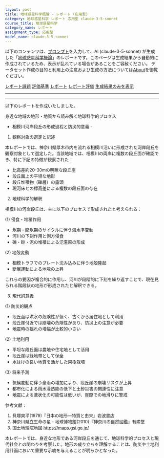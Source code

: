 ```yaml
---
layout: post
title: 地球惑星科学概論 - レポート (応用型)
category: 地球惑星科学 レポート 応用型 claude-3-5-sonnet
course_title: 地球惑星科学
category_name: レポート
assignment_type: 応用型
model_name: claude-3-5-sonnet
---
```


以下のコンテンツは、[プロンプト](http://127.0.0.1:8000/generated/地球惑星科学/claude-3-5-sonnet/prompt_レポート-応用型.md)を入力して、AI (claude-3-5-sonnet) が生成した「[地球惑星科学概論](/contents/地球惑星科学/)」のレポートです。このページは生成結果から自動的に作成されているため、表示が乱れている場合があることをご容赦ください。
データセット作成の目的と利用上の注意および生成の方法については[About](/About)を御覧ください。

[レポート課題](../レポート課題-応用型)
[評価基準](../評価基準-応用型)
[レポート](../レポート-応用型)
[レポート評価](../レポート評価-応用型)
[生成結果のみを表示](http://127.0.0.1:8000/generated/地球惑星科学/claude-3-5-sonnet/レポート-応用型.md)
  

***
***
  
以下のレポートを作成いたしました。

身近な地域の地形・地質から読み解く地球科学的プロセス
- 相模川河岸段丘の形成過程と防災的意義 -

1. 観察対象の選定と記述

本レポートでは、神奈川県厚木市内を流れる相模川沿いに形成された河岸段丘を観察対象として選定した。当該地域では、相模川の両岸に複数の段丘面が確認でき、特に下記の特徴が観察された：

- 比高差約20-30mの明瞭な段丘崖
- 段丘面上の平坦な地形
- 段丘堆積物（礫層）の露頭
- 現河床との標高差による複数の段丘面の存在

2. 地球科学的解釈

相模川の河岸段丘は、主に以下のプロセスで形成されたと考えられる：

(1) 侵食・堆積作用
- 氷期・間氷期のサイクルに伴う海水準変動
- 河川の下刻作用と側方侵食
- 礫・砂・泥の堆積による氾濫原の形成

(2) 地殻変動
- 相模トラフでのプレート沈み込みに伴う地殻隆起
- 断層運動による地塊の上昇

これらの要因が複合的に作用し、河川が段階的に下刻を繰り返すことで、現在見られる階段状の地形が形成されたと解釈できる。

3. 現代的意義

(1) 防災的観点
- 段丘面は洪水の危険性が低く、古くから居住地として利用
- 段丘崖付近では崩壊の危険性があり、防災上の注意が必要
- 地震時の揺れの増幅が比較的小さい

(2) 土地利用
- 平坦な段丘面は農地や住宅地として活用
- 段丘崖は緑地帯として保全
- 水はけの良い地質を活かした果樹栽培

(3) 将来予測
- 気候変動に伴う豪雨の増加により、段丘崖の崩壊リスクが上昇
- 都市化による雨水浸透能の低下と土砂災害の関連性に注意
- 地震による液状化の可能性は低いが、崖際での地滑りに警戒

参考文献：
1. 貝塚爽平(1979)『日本の地形―特質と由来』岩波書店
2. 神奈川県立生命の星・地球博物館(2010)『神奈川の自然図鑑』有隣堂
3. 国土地理院地図 https://maps.gsi.go.jp/

本レポートでは、身近な地形である河岸段丘を通じて、地球科学的プロセスと現代社会との関わりを考察した。地形の成り立ちを理解することは、防災や土地利用計画において重要な示唆を与えることが明らかとなった。
